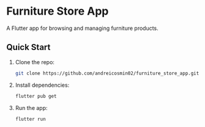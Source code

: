 # Furniture Store App

A Flutter app for browsing and managing furniture products.

## Quick Start

1. Clone the repo:
   ```bash
   git clone https://github.com/andreicosmin02/furniture_store_app.git
   ```
2. Install dependencies:
   ```bash
   flutter pub get
   ```
3. Run the app:
   ```bash
   flutter run
   ```
